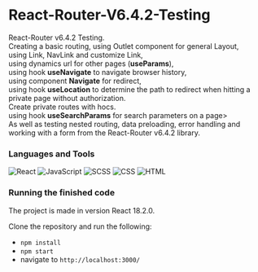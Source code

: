 # React-Router-V6.4.2-Testing
React-Router v6.4.2 Testing.  
Creating a basic routing, using Outlet component for general Layout,  
using Link, NavLink and customize Link,  
using dynamics url for other pages (**useParams**),  
using hook **useNavigate** to navigate browser history,  
using component **Navigate** for redirect,  
using hook **useLocation** to determine the path to redirect when hitting a private page without authorization.  
Create private routes with hocs.  
using hook **useSearchParams** for search parameters on a page>  
As well as testing nested routing, data preloading, error handling and working with a form from the React-Router v6.4.2 library.  



### Languages and Tools
![React](https://img.shields.io/badge/-React-4d4d4d?style=for-the-badge&logo=React&logoColor=00d8ff)
![JavaScript](https://img.shields.io/badge/-JavaScript-4d4d4d?style=for-the-badge&logo=JavaScript&logoColor=f7dc1c)
![SCSS](https://img.shields.io/badge/-SCSS-4d4d4d?style=for-the-badge&logo=Sass&logoColor=be608b)
![CSS](https://img.shields.io/badge/-CSS-4d4d4d?style=for-the-badge&logo=CSS3&logoColor=264de4)
![HTML](https://img.shields.io/badge/-HTML-4d4d4d?style=for-the-badge&logo=HTML5&logoColor=e44d26)  

### Running the finished code
The project is made in version React 18.2.0.

Clone the repository and run the following:
* `npm install`
* `npm start`
* navigate to `http://localhost:3000/`
